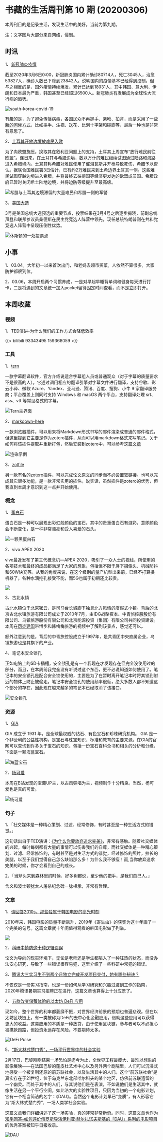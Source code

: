 # 书藏的生活周刊第 10 期 (20200306)


本周刊目的是记录生活，发现生活中的美好，当前为第九期。

注：文字图片大部分来自网络，侵删。

## 时讯

1、[新冠肺炎疫情](http://m.news.cctv.com/2020/03/05/ARTI0tMZAswb5RyymqAcB6Op200305.shtml)

截至2020年3月6日0:00，新冠肺炎国内累计确诊80714人，死亡3045人，治愈53827人，确诊人数已下降到23842人。说明国内的疫情基本已经得到控制，但与之相反的是，国外疫情持续爆发，累计已达到18031人，其中韩国、意大利、伊朗和日本最为严重，韩国甚至已经超过6500人。新冠肺炎有发展成为全球性大流行病的趋势。

![south-korea-covid-19](https://s2.ax1x.com/2020/03/06/3qjQQH.jpg)

有趣的是，为了避免传播病毒，各国民众不再握手、亲吻、拍背，而是采用了一些[新的问候方式](https://language.chinadaily.com.cn/a/202003/04/WS5e5f392ea31012821727c3ce.html)，比如拱手、注视、送花、比划十字架和碰脚等，最后一种也是非常有意思了。

2、[土耳其开放边境放难民入欧](http://app.cctv.com/special/cportal/detail/arti/index.html?id=ArtiyMNVmIrPlssChEEeTOoJ200305&fromapp=cctvnews&version=803&allow_comment=1&version=803&allow_comment=1&allow_comment=1)

为了向欧盟施压，换取其在叙利亚问题上的支持，土耳其上周宣布“放行难民前往欧盟”。连日来，在土耳其与希腊边境，数以万计的难民继续试图通过陆路和海路进入希腊境内。土耳其称希腊对难民使用了催泪瓦斯并开枪导致死伤，希腊予以否认。据联合国难民署3日估计，已有约2万难民来到土希边界土耳其一侧。这些难民试图穿越边境进入希腊，并将最终去往德国等经济更发达的欧盟成员国。希腊政府已暂时关闭希土陆地边境，并将边防等级提升至最高级。

![希腊与土耳其边境滞留的大量难民和希腊一侧的军警](https://s2.ax1x.com/2020/03/06/3qjNY8.jpg)

3、[美国大选](http://m.news.cctv.com/2020/03/05/ARTI842EMZzJlfNTfrfM98GP200305.shtml)

3号是美国总统大选预选的重要节点，投票结果在3月4号之后逐步揭晓，前副总统拜登和联邦参议员桑德斯在民主党竞选人阵营中领先，现任总统特朗普则在共和党竞选人阵营中呈现压倒性优势。

![休斯顿的一处投票点](https://s2.ax1x.com/2020/03/06/3qjrmn.jpg)

## 小事

1、03.04，大年初一以来首次出门，和老妈去超市买菜，人依然不算很多，大家防护都很到位。

2、03.06，本周开启两个习惯养成，一是对早起早睡背单词和健身每天进行打卡，二是将遇到的文章统一加入pocket留待固定时间查看，而不是立即打开。

## 本周收藏

### 视频

1、TED演讲-为什么我们的工作方式会降低效率

{{< bilibili 93343495 159368059 >}}

### 工具

1、[tern](https://zh.tern.1c7.me/)

一款字幕翻译软件，官方介绍说适合字幕组人员或普通观众（对于字幕的质量要求不是很高的人）。它通过调用相应的翻译引擎对字幕文件进行翻译，支持谷歌、彩云小译、微软 Azure、Yandex、亚马逊、腾讯、百度、搜狗、小牛 9 家翻译服务商；平台覆盖上则同时支持 Windows 和 macOS 两个平台，支持翻译处理 srt、ass、vtt 等常见格式的字幕。

![Tern主界面](https://cdn.sspai.com/2020/02/29/f1e062303e554f6d5cbbac98ef066cc8.jpg?imageView2/2/w/1120/q/90/interlace/1/ignore-error/1)

2、[markdown-here](https://github.com/adam-p/markdown-here)

一款浏览器插件，可以用来将Markdown形式书写的邮件渲染成普通的邮件格式，但这里提到它主要是作为zotero插件，从而可以用markdown格式来写笔记。关于如何将该插件提取并重新打包，然后安装到zotero中，可以参考[这篇文章](https://www.cnblogs.com/Jay-CFD/p/10968876.html)

![渲染示例](https://s2.ax1x.com/2020/03/06/3LupHx.png)

3、[zotfile](http://zotfile.com/)

另一款有名的zotero插件，可以完成论文原文的同步而不必设置软链接。也可以完成其它很多功能，是一款非常实用的插件。说实话，虽然插件是zotero的优势，但我直到本周才意识到这一点并开始使用。

### 概念

1、[蛋白石](https://www.gia.edu/CN/opal)

蛋白石是一种可以展现出彩虹般颜色的宝石，其中的贵重蛋白石有游彩，意即颜色会不断变化，是一种非常漂亮和受人喜爱的石头。

![一颗黑蛋白石](https://s2.ax1x.com/2020/03/06/3LuVvd.jpg)

2、vivo APEX 2020

vivo最近发布了第三代概念机—APEX 2020，吸引了一众人士的视线，所使用的各项技术和最终的成品都满足了大家的想象，包括但不限于屏下摄像头、机械防抖和60W快充等。从我的角度来说，在这个级别的量产机型出来前，已经不打算换机器了，各种水滴挖孔接受不能，而5G也属于初期还比较贵。

![](https://s2.ax1x.com/2020/03/06/3Lu1PS.jpg)

3、古北水镇

古北水镇位于北京密云，是司马台长城脚下独具北方风情的度假式小镇。背后的北京古北水镇旅游有限公司成立于2010年7月，由IDG战略资本、中青旅控股股份有限公司、乌镇旅游股份有限公司和北京能源投资（集团）有限公司共同投资建设。本周在[司徒建国](https://space.bilibili.com/38385543/dynamic)带博步和韩梅梅旅游的视频中了解到该景点，感觉还可以。

额外注意到的是，背后的中青旅控股成立于1997年，是共青团中央直属企业，乌镇旅游也是其旗下的产业。

4、笔记本安全锁孔

正如电脑上的SD卡插槽，安全锁孔是有一个我现在才发现存在但完全没使用过的部分，而且，在本周前我完全没有听说过这个东西，更不必说知道如何使用了。笔记本的安全锁孔是配合安全锁使用的，主要是为了在暂时离开笔记本时将其锁到附近的物体上防止被偷走。笔记本安全锁孔的使用频率很低，绝大多数人都不知道这个部分的存在，因此现在越来越多的笔记本已经取消了该接口。

![安全锁孔](https://s2.ax1x.com/2020/03/06/3LedUO.jpg)



### 资源

1、[GIA](https://www.gia.edu/CN)

GIA 成立于 1931 年，是全球最权威的钻石、有色宝石和珍珠研究机构。 GIA 是一个非营利的公益性机构，是宝石与珠宝知识、标准和教育的主要来源。在GIA的官网可以查询到许多关于宝石的知识，包括一份宝石百科全书和相关的分析和分级，下面是一颗海蓝宝石。

![海蓝宝石](https://s2.ax1x.com/2020/03/06/3LuBPU.png)

2、[杨可爱](https://space.bilibili.com/249608727)

本周在B站发现的宝藏UP主，以古风弹唱为主，视频制作十分精良。当然，杨可爱也是真的可爱。

![杨可爱](https://s2.ax1x.com/2020/03/06/3LeD8H.jpg)

### 句子

1、「社交媒体是一种精心策划、过滤、经常修饰，有时甚至是一种生活方式的错觉。」

这句话出自于TED演讲：[《为什么你要放弃追求完美》](https://www.bilibili.com/video/av93620280)，非常有感触。随着社交媒体的兴起，每时每刻都有大量的事情可以伤害我们的自尊，而社交媒体是一种精心策划、过滤、经常修饰的，有时甚至是对生活方式的错觉，经过修饰的照片，拉长的美腿，以至于我们觉得自己怎么缺陷那么多！为什么我不够瘦！而,当你放弃追求完美的时候，你才会看到自己的成长。

2、「当斧头来到森林里的时候，好多树都说，至少他的把手，是我们自己人。」

含义和波士顿犹太人屠杀纪念碑一脉相承，非常有哲理。

### 文章

1、[请回答2010s，那些独属于韩国电影的高光时刻](https://sspai.com/post/59007)

2010年来，韩国电影的质量不断飙升，2019年《寄生虫》的获奖为这十年画了一个完美的句号。这篇文章就十年间值得观看的韩国电影做了列举。

![](https://cdn.sspai.com/2020/02/20/50ec5f9feb8208093110920e0ddf7a3d.jpg?imageMogr2/quality/95/thumbnail/!1420x708r/gravity/Center/crop/1420x708/interlace/1)

2、[科研中慎防这十种逻辑谬误](https://zhuanlan.zhihu.com/p/22325477)

论文为导向的现实环境下，无论是老师还是学生都陷入了一种狂热的状态，而没办法安心研究，导致了一些错误很容易犯，这里介绍了一些科研中常犯的错误。

3、[腾讯大三实习生不到两个月独立完成开发项目交付，她有哪些秘诀？](https://zhuanlan.zhihu.com/p/77167263)

不仅仅是一份实习指南，也是一份如何从学习研究和兴趣过渡到工作的指南，2020年腾讯暑期实习招聘正在进行，这篇文章也算得上十分应景了。

4、[五款改变储蓄体验的以太坊 DeFi 应用](https://ethfans.org/posts/5-ethereum-defi-apps-revolutionizing-saving)

现如今，整个世界的利率都萎靡不振，对世界经济前景的预期也普遍悲观。但在以太坊区块链上，有一类被称为DeFi的去中心化金融应用，借助这些应用可以获得更大的收益。这类应用的本质是一种放贷，由于使用区块链，参与者可以不必担心被携款跑路，但投资永远存在风险，不要期待太多。

![DeFi Pulse](https://s2.ax1x.com/2020/03/06/3LmdLq.png)

5、[“斯大林式楚门秀”，一场平行世界中的社会实验](https://mp.weixin.qq.com/s?__biz=MzA3MDM3NjE5NQ==&mid=2650839538&idx=1&sn=815748d32dfa3dc2136f106879cf64c9&chksm=84c9f79eb3be7e88a0ea7c5889ab71641c5d3071e8345828f057c49800022531736ea89b1bff&token=1577015898&lang=zh_CN#rd)

2月17日，巴黎刚刚结束一场恐怕是迄今为止，全世界工程最庞大、最难以想象的影像展映——在法国巴黎的蓬皮杜艺术中心以及另外两个剧院里，人们可以沉浸式地感受一个被复制还原的前苏联社会，以及生活其中的人们。这个“前苏联社会”是真实存在于21世纪，位于乌克兰东北部哈尔科夫的某个地区，仿佛前苏联遗留的一个幽灵。而处于其中的人们，与其说他们是在表演，不如说他们是生活其中，就像生活在另一个平行空间。如此浩大的实验性项目，只因为当初的一个电影计划，它有一个相当简洁的名字：《DAU》。当然这个电影计划早已“变质”，有人形容它为“斯大林式楚门秀”，一场人类学社会实验。

这篇文章我们详细讲述了这一场实验，真的非常非常新奇。同时，这篇文章也作为[知乎回答-如何评价俄罗斯导演伊利亚·赫尔扎诺夫斯基的「DAU」系列的电影项目](https://www.zhihu.com/question/374959683)的优秀答案被知乎日报收录。

![DAU](https://s2.ax1x.com/2020/03/06/3LnJ76.jpg)
